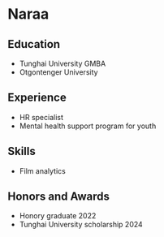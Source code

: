 # Naraa

## Education

* Tunghai University GMBA
* Otgontenger University

## Experience

* HR specialist
* Mental health support program for youth

## Skills

* Film analytics

## Honors and Awards

* Honory graduate 2022
* Tunghai University scholarship 2024